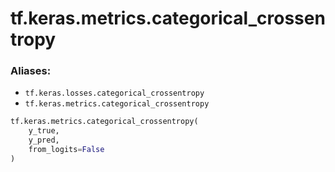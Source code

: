 <div itemscope itemtype="http://developers.google.com/ReferenceObject">
<meta itemprop="name" content="tf.keras.metrics.categorical_crossentropy" />
<meta itemprop="path" content="Stable" />
</div>

# tf.keras.metrics.categorical_crossentropy

### Aliases:

* `tf.keras.losses.categorical_crossentropy`
* `tf.keras.metrics.categorical_crossentropy`

``` python
tf.keras.metrics.categorical_crossentropy(
    y_true,
    y_pred,
    from_logits=False
)
```

